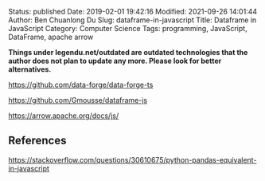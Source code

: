 Status: published
Date: 2019-02-01 19:42:16
Modified: 2021-09-26 14:01:44
Author: Ben Chuanlong Du
Slug: dataframe-in-javascript
Title: Dataframe in JavaScript
Category: Computer Science
Tags: programming, JavaScript, DataFrame, apache arrow

**Things under legendu.net/outdated are outdated technologies that the author does not plan to update any more. Please look for better alternatives.**

https://github.com/data-forge/data-forge-ts

https://github.com/Gmousse/dataframe-js

https://arrow.apache.org/docs/js/

## References

https://stackoverflow.com/questions/30610675/python-pandas-equivalent-in-javascript
